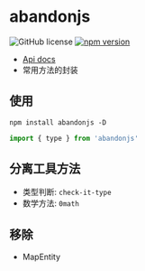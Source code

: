 # abandonjs

![GitHub license](https://img.shields.io/badge/license-MIT-blue.svg) [![npm version](https://img.shields.io/npm/v/abandonjs.svg?style=flat)](https://www.npmjs.com/package/abandonjs)

- [Api docs](https://abandonjs.github.io/)
- 常用方法的封装

## 使用

```shell
npm install abandonjs -D
```

```js
import { type } from 'abandonjs'
```

## 分离工具方法

- 类型判断: `check-it-type`
- 数学方法: `0math`

## 移除

- MapEntity
